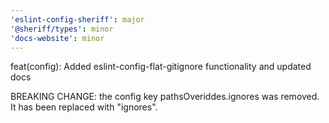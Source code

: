 ```yaml
---
'eslint-config-sheriff': major
'@sheriff/types': minor
'docs-website': minor
---
```


feat(config): Added eslint-config-flat-gitignore functionality and updated docs

BREAKING CHANGE: the config key pathsOveriddes.ignores was removed. It has been replaced with "ignores".
